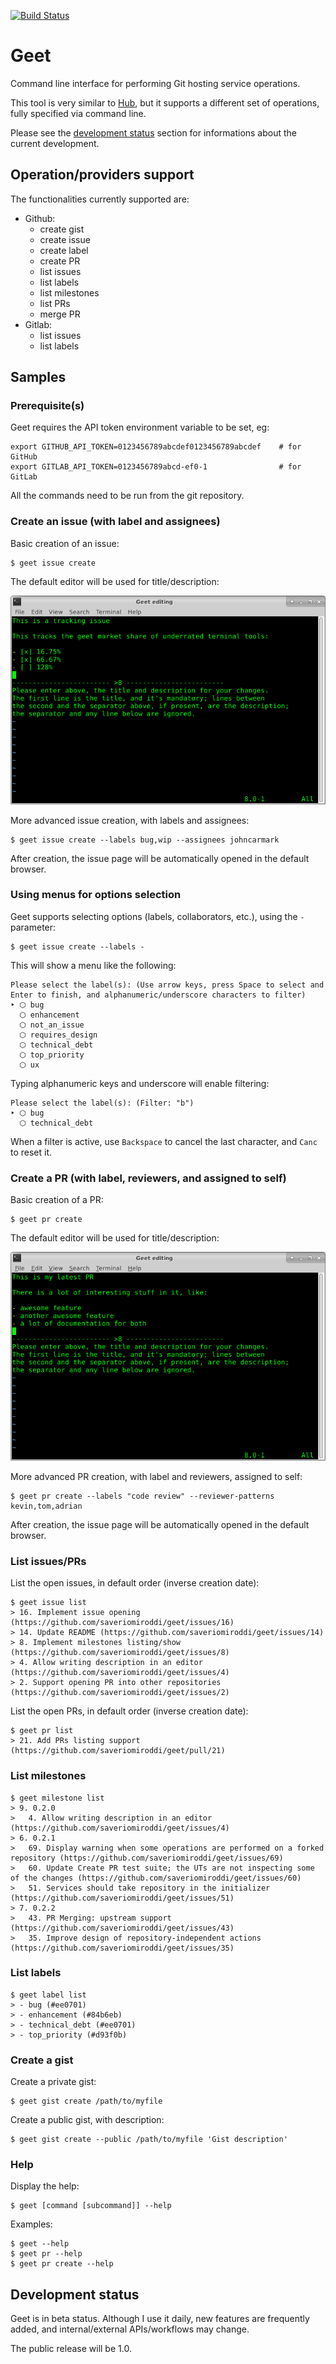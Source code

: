 [![Build Status][BS IMG]](https://travis-ci.org/saveriomiroddi/geet)

# Geet

Command line interface for performing Git hosting service operations.

This tool is very similar to [Hub](https://github.com/github/hub), but it supports a different set of operations, fully specified via command line.

Please see the [development status](#development-status) section for informations about the current development.

## Operation/providers support

The functionalities currently supported are:

- Github:
  - create gist
  - create issue
  - create label
  - create PR
  - list issues
  - list labels
  - list milestones
  - list PRs
  - merge PR
- Gitlab:
  - list issues
  - list labels

## Samples

### Prerequisite(s)

Geet requires the API token environment variable to be set, eg:

    export GITHUB_API_TOKEN=0123456789abcdef0123456789abcdef    # for GitHub
    export GITLAB_API_TOKEN=0123456789abcd-ef0-1                # for GitLab

All the commands need to be run from the git repository.

### Create an issue (with label and assignees)

Basic creation of an issue:

    $ geet issue create

The default editor will be used for title/description:

![Issue creation editing screenshot](/extra/issue_editing.png?raw=true)

More advanced issue creation, with labels and assignees:

    $ geet issue create --labels bug,wip --assignees johncarmark

After creation, the issue page will be automatically opened in the default browser.

### Using menus for options selection

Geet supports selecting options (labels, collaborators, etc.), using the `-` parameter:

    $ geet issue create --labels -

This will show a menu like the following:

    Please select the label(s): (Use arrow keys, press Space to select and Enter to finish, and alphanumeric/underscore characters to filter)
    ‣ ⬡ bug
      ⬡ enhancement
      ⬡ not_an_issue
      ⬡ requires_design
      ⬡ technical_debt
      ⬡ top_priority
      ⬡ ux

Typing alphanumeric keys and underscore will enable filtering:

    Please select the label(s): (Filter: "b")
    ‣ ⬡ bug
      ⬡ technical_debt

When a filter is active, use `Backspace` to cancel the last character, and `Canc` to reset it.

### Create a PR (with label, reviewers, and assigned to self)

Basic creation of a PR:

    $ geet pr create

The default editor will be used for title/description:

![Issue creation editing screenshot](/extra/pr_editing.png?raw=true)

More advanced PR creation, with label and reviewers, assigned to self:

    $ geet pr create --labels "code review" --reviewer-patterns kevin,tom,adrian

After creation, the issue page will be automatically opened in the default browser.

### List issues/PRs

List the open issues, in default order (inverse creation date):

    $ geet issue list
    > 16. Implement issue opening (https://github.com/saveriomiroddi/geet/issues/16)
    > 14. Update README (https://github.com/saveriomiroddi/geet/issues/14)
    > 8. Implement milestones listing/show (https://github.com/saveriomiroddi/geet/issues/8)
    > 4. Allow writing description in an editor (https://github.com/saveriomiroddi/geet/issues/4)
    > 2. Support opening PR into other repositories (https://github.com/saveriomiroddi/geet/issues/2)

List the open PRs, in default order (inverse creation date):

    $ geet pr list
    > 21. Add PRs listing support (https://github.com/saveriomiroddi/geet/pull/21)

### List milestones

    $ geet milestone list
    > 9. 0.2.0
    >   4. Allow writing description in an editor (https://github.com/saveriomiroddi/geet/issues/4)
    > 6. 0.2.1
    >   69. Display warning when some operations are performed on a forked repository (https://github.com/saveriomiroddi/geet/issues/69)
    >   60. Update Create PR test suite; the UTs are not inspecting some of the changes (https://github.com/saveriomiroddi/geet/issues/60)
    >   51. Services should take repository in the initializer (https://github.com/saveriomiroddi/geet/issues/51)
    > 7. 0.2.2
    >   43. PR Merging: upstream support (https://github.com/saveriomiroddi/geet/issues/43)
    >   35. Improve design of repository-independent actions (https://github.com/saveriomiroddi/geet/issues/35)

### List labels

    $ geet label list
    > - bug (#ee0701)
    > - enhancement (#84b6eb)
    > - technical_debt (#ee0701)
    > - top_priority (#d93f0b)

### Create a gist

Create a private gist:

    $ geet gist create /path/to/myfile

Create a public gist, with description:

    $ geet gist create --public /path/to/myfile 'Gist description'

### Help

Display the help:

    $ geet [command [subcommand]] --help

Examples:

    $ geet --help
    $ geet pr --help
    $ geet pr create --help

## Development status

Geet is in beta status. Although I use it daily, new features are frequently added, and internal/external APIs/workflows may change.

The public release will be 1.0.

[BS img]: https://travis-ci.org/saveriomiroddi/geet.svg?branch=master

